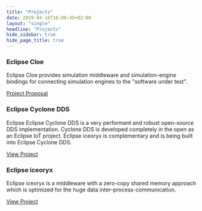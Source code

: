 ```yaml
---
title: "Projects"
date: 2019-04-16T16:09:45+02:00
layout: "single"
headline: "Projects"
hide_sidebar: true
hide_page_title: true
---
```


<div class="row">
  <div class="col-sm-8 col-sm-offset-4 shortcodes-technologies text-center match-height-item margin-bottom-30">
    <h3 class="h4 header-underline">Eclipse Cloe</h3>
    <p>Eclipse Cloe provides simulation middleware and simulation-engine bindings for connecting simulation engines to the "software under test".</p>
    <p><a class="btn btn-secondary" href="https://projects.eclipse.org/proposals/eclipse-cloe">Project Proposal</a></p>
  </div>
  <div class="col-sm-8 shortcodes-technologies text-center match-height-item margin-bottom-30">
    <h3 class="h4 header-underline">Eclipse Cyclone DDS</h3>
    <p>Eclipse Eclipse Cyclone DDS is a very performant and robust open-source DDS implementation. Cyclone DDS is developed completely in the open as an Eclipse IoT project. Eclipse iceoryx is complementary and is being built into Eclipse Cyclone DDS.</p>
    <p><a class="btn btn-secondary" href="https://projects.eclipse.org/projects/iot.cyclonedds">View Project</a></p>
  </div>
  <div class="col-sm-8 shortcodes-technologies text-center match-height-item margin-bottom-30">
    <h3 class="h4 header-underline">Eclipse iceoryx</h3>
    <p>Eclipse iceoryx is a middleware with a zero-copy shared memory approach which is optimized for the huge data inter-process-communication.</p>
    <p><a class="btn btn-secondary" href="https://projects.eclipse.org/projects/technology.iceoryx">View Project</a></p>
  </div>
</div>

